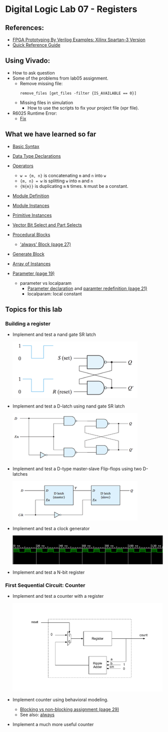 # Digital Logic Lab 07 - Registers

## References:
- [FPGA Prototyping By Verilog Examples: Xilinx Spartan-3 Version](https://www.amazon.com/FPGA-Prototyping-Verilog-Examples-Spartan-3/dp/0470185325/)
- [Quick Reference Guide](http://sutherland-hdl.com/pdfs/verilog_2001_ref_guide.pdf)

## Using Vivado:
- How to ask question
- Some of the problems from lab05 assignment.
  - Remove missing file:
    ```
    remove_files [get_files -filter {IS_AVAILABLE == 0}]
    ```
  - Missing files in simulation
    - How to use the scripts to fix your project file (xpr file).
- R6025 Runtime Error:
  - [Fix](https://www.xilinx.com/support/answers/69908.html)

## What we have learned so far
- [Basic Syntax](http://sutherland-hdl.com/pdfs/verilog_2001_ref_guide.pdf#page=8)
- [Data Type Declarations](http://sutherland-hdl.com/pdfs/verilog_2001_ref_guide.pdf#page=15)
- [Operators](http://sutherland-hdl.com/pdfs/verilog_2001_ref_guide.pdf#page=33)
  - ```w = {m, n}``` is concatenating ```m``` and ```n``` into ```w```
  - ```{m, n} = w``` is splitting ```w``` into ```m``` and ```n```
  - ```{N{m}}``` is duplicating ```m``` ```N``` times. ```N``` must be a constant.
- [Module Definition](http://sutherland-hdl.com/pdfs/verilog_2001_ref_guide.pdf#page=12)
- [Module Instances](http://sutherland-hdl.com/pdfs/verilog_2001_ref_guide.pdf#page=21)
- [Primitive Instances](http://sutherland-hdl.com/pdfs/verilog_2001_ref_guide.pdf#page=23)
- [Vector Bit Select and Part Selects](http://sutherland-hdl.com/pdfs/verilog_2001_ref_guide.pdf#page=20)

- [Procedural Blocks](http://sutherland-hdl.com/pdfs/verilog_2001_ref_guide.pdf#page=27)
  - ['always' Block (page 27)](http://sutherland-hdl.com/pdfs/verilog_2001_ref_guide.pdf#page=27)
- [Generate Block](http://sutherland-hdl.com/pdfs/verilog_2001_ref_guide.pdf#page=25)
- [Array of Instances](http://sutherland-hdl.com/pdfs/verilog_2001_ref_guide.pdf#page=22)
- [Parameter (page 19)](http://sutherland-hdl.com/pdfs/verilog_2001_ref_guide.pdf#page=19)
  - parameter vs localparam
    - [Parameter declaration](http://sutherland-hdl.com/pdfs/verilog_2001_ref_guide.pdf#page=19) and [paramter redefinition (page 21)](http://sutherland-hdl.com/pdfs/verilog_2001_ref_guide.pdf#page=21)
    - localparam: local constant

## Topics for this lab


### Building a register

- Implement and test a nand gate SR latch
  
  <img src="pics/sr_latch.png" alt="SR Latch" width="400"/>
  <!-- ![SR Latch](pics/sr_latch.png) -->

<!-- - Implement and test a controlled SR -->

<!--   ![Controlled SR Latch](pics/controlled_sr_latch.png) -->

- Implement and test a D-latch using nand gate SR latch

  <img src="pics/D-latch.png" alt="D Latch" width="400"/>
  <!-- ![D-Latch](pics/D-latch.png) -->

- Implement and test a D-type master-slave Flip-flops using two D-latches

  <img src="pics/D_FF_master_slave.png" alt="D FF Master-slave" width="400"/>
  <!-- ![Master-slave D-Flipflop](pics/D_FF_master_slave.png) -->

- Implement and test a clock generator

  ![Oscillator signal](pics/oscillator.png)

- Implement and test a N-bit register

### First Sequential Circuit: Counter

- Implement and test a counter with a register

  ![Simple Counter](pics/counter.png)

- Implement counter using behavioral modeling.
  - [Blocking vs non-blocking assignment (page 29)](http://sutherland-hdl.com/pdfs/verilog_2001_ref_guide.pdf#page=29)
  - See also: [always](doc/Always.pdf)

- Implement a much more useful counter

